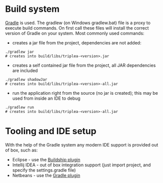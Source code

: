 Build system
============

[Gradle](www.gradle.org) is used. The gradlew (on Windows gradlew.bat) file is a proxy to execute build commands. 
On first call these files will install the correct version of Gradle on your system. Most commonly used commands:

* creates a jar file from the project, dependencies are not added:
```
./gradlew jar
# creates into build/libs/triplea-<version>.jar
```

* creates a self contained jar file from the project, all JAR dependencies are included
```
./gradlew shadowJar
# creates into build/libs/triplea-<version>-all.jar
```
* run the application right from the source (no jar is created); this may be used from inside an IDE to debug
```
./gradlew run
# creates into build/libs/triplea-<version>-all.jar
```
  
Tooling and IDE setup
=====================
 
With the help of the Gradle system any modern IDE support is provided out of box, such as:

* Eclipse - use the [Buildship plugin](https://github.com/eclipse/buildship/blob/master/docs/user/Installation.md)
* Intellij IDEA - out of box integration support (just import project, and specify the settings.gradle file)
* Netbeans - use the [Gradle plugin](http://plugins.netbeans.org/plugin/44510/gradle-support)
 